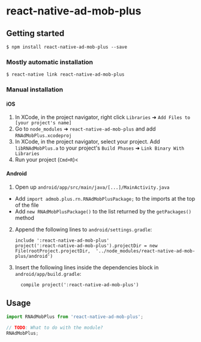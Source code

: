 
# react-native-ad-mob-plus

## Getting started

`$ npm install react-native-ad-mob-plus --save`

### Mostly automatic installation

`$ react-native link react-native-ad-mob-plus`

### Manual installation


#### iOS

1. In XCode, in the project navigator, right click `Libraries` ➜ `Add Files to [your project's name]`
2. Go to `node_modules` ➜ `react-native-ad-mob-plus` and add `RNAdMobPlus.xcodeproj`
3. In XCode, in the project navigator, select your project. Add `libRNAdMobPlus.a` to your project's `Build Phases` ➜ `Link Binary With Libraries`
4. Run your project (`Cmd+R`)<

#### Android

1. Open up `android/app/src/main/java/[...]/MainActivity.java`
  - Add `import admob.plus.rn.RNAdMobPlusPackage;` to the imports at the top of the file
  - Add `new RNAdMobPlusPackage()` to the list returned by the `getPackages()` method
2. Append the following lines to `android/settings.gradle`:
  	```
  	include ':react-native-ad-mob-plus'
  	project(':react-native-ad-mob-plus').projectDir = new File(rootProject.projectDir, 	'../node_modules/react-native-ad-mob-plus/android')
  	```
3. Insert the following lines inside the dependencies block in `android/app/build.gradle`:
  	```
      compile project(':react-native-ad-mob-plus')
  	```


## Usage
```javascript
import RNAdMobPlus from 'react-native-ad-mob-plus';

// TODO: What to do with the module?
RNAdMobPlus;
```
  
